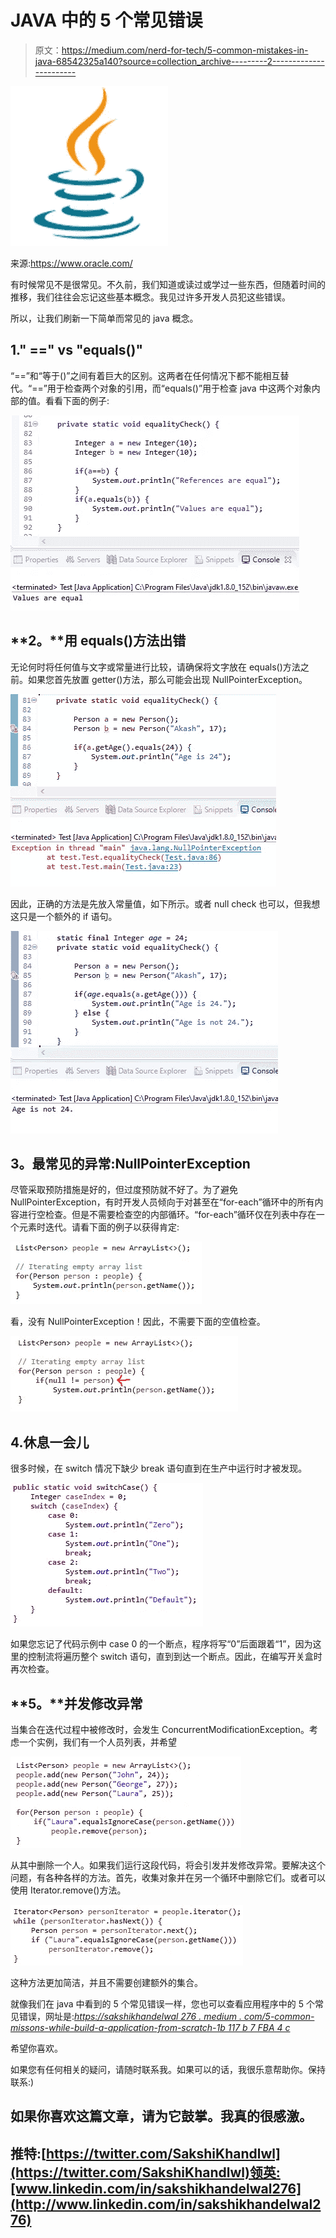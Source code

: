# JAVA 中的 5 个常见错误

> 原文：<https://medium.com/nerd-for-tech/5-common-mistakes-in-java-68542325a140?source=collection_archive---------2----------------------->

![](img/23730de9b286ce2046bd37ae61bbbe28.png)

来源:https://www.oracle.com/

有时候常见不是很常见。不久前，我们知道或读过或学过一些东西，但随着时间的推移，我们往往会忘记这些基本概念。我见过许多开发人员犯这些错误。

所以，让我们刷新一下简单而常见的 java 概念。

## 1." ==" vs "equals()"

“==”和“等于()”之间有着巨大的区别。这两者在任何情况下都不能相互替代。“==”用于检查两个对象的引用，而“equals()”用于检查 java 中这两个对象内部的值。看看下面的例子:

![](img/076d01c60e31611ad35de6e684aacb1b.png)

## **2。**用 equals()方法出错

无论何时将任何值与文字或常量进行比较，请确保将文字放在 equals()方法之前。如果您首先放置 getter()方法，那么可能会出现 NullPointerException。

![](img/b9f1c09de87ca5b8963f4c1d5fd8233a.png)

因此，正确的方法是先放入常量值，如下所示。或者 null check 也可以，但我想这只是一个额外的 if 语句。

![](img/0b5ec99adffe86d0b3f913efb7c9123f.png)

## **3。最常见的异常:NullPointerException**

尽管采取预防措施是好的，但过度预防就不好了。为了避免 NullPointerException，有时开发人员倾向于对甚至在“for-each”循环中的所有内容进行空检查。但是不需要检查空的内部循环。“for-each”循环仅在列表中存在一个元素时迭代。请看下面的例子以获得肯定:

![](img/9d5d4c920c26a1454901c3f3fa3051bc.png)

看，没有 NullPointerException！因此，不需要下面的空值检查。

![](img/00970e3a59229a81a85454ed65761b5a.png)

## 4.休息一会儿

很多时候，在 switch 情况下缺少 break 语句直到在生产中运行时才被发现。

![](img/2f771de71f1bc8f7dce5c0d46627c5bc.png)

如果您忘记了代码示例中 case 0 的一个断点，程序将写“0”后面跟着“1”，因为这里的控制流将遍历整个 switch 语句，直到到达一个断点。因此，在编写开关盒时再次检查。

## **5。**并发修改异常

当集合在迭代过程中被修改时，会发生 ConcurrentModificationException。考虑一个实例，我们有一个人员列表，并希望

![](img/7a16ce266fd072b6dcc8bf43aad94e59.png)

从其中删除一个人。如果我们运行这段代码，将会引发并发修改异常。要解决这个问题，有各种各样的方法。首先，收集对象并在另一个循环中删除它们。或者可以使用 Iterator.remove()方法。

![](img/2fbaab91f6bd421bb6d8d18bd5a89bf3.png)

这种方法更加简洁，并且不需要创建额外的集合。

就像我们在 java 中看到的 5 个常见错误一样，您也可以查看应用程序中的 5 个常见错误，网址是:[*https://sakshikhandelwal 276 . medium . com/5-common-missons-while-build-a-application-from-scratch-1b 117 b 7 FBA 4 c*](https://sakshikhandelwal276.medium.com/5-common-mistakes-while-building-an-application-from-scratch-1b117b7fba4c)

希望你喜欢。

如果您有任何相关的疑问，请随时联系我。如果可以的话，我很乐意帮助你。保持联系:)

## 如果你喜欢这篇文章，请为它鼓掌。我真的很感激。

## 推特:[https://twitter.com/SakshiKhandlwl](https://twitter.com/SakshiKhandlwl)领英:[www.linkedin.com/in/sakshikhandelwal276](http://www.linkedin.com/in/sakshikhandelwal276)